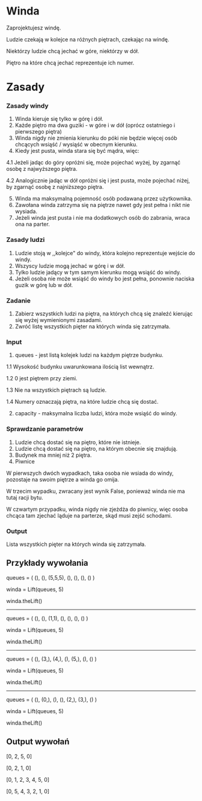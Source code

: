 # Winda

Zaprojektujesz windę.

Ludzie czekają w kolejce na różnych piętrach, czekając na windę.

Niektórzy ludzie chcą jechać w góre, niektórzy w dół.

Piętro na które chcą jechać reprezentuje ich numer.

# Zasady
### Zasady windy
1. Winda kieruje się tylko w górę i dół.
2. Każde piętro ma dwa guziki - w góre i w dół (oprócz ostatniego i pierwszego piętra)
3. Winda nigdy nie zmienia kierunku do póki nie będzie więcej osób chcących wsiąść / wysiąść w obecnym kierunku.
4. Kiedy jest pusta, winda stara się być mądra, więc:

4.1 Jeżeli jadąc do góry opróżni się, może pojechać wyżej, by zgarnąć osobę z najwyższego piętra.

4.2 Analogicznie jadąc w dół opróżni się i jest pusta, może pojechać niżej, by zgarnąć osobę z najniższego piętra.

5. Winda ma maksymalną pojemność osób podawaną przez użytkownika.
6. Zawołana winda zatrzyma się na piętrze nawet gdy jest pełna i nikt nie wysiada.
7. Jeżeli winda jest pusta i nie ma dodatkowych osób do zabrania, wraca ona na parter.

### Zasady ludzi
1. Ludzie stoją w ,,kolejce" do windy, która kolejno reprezentuje wejście do windy.
2. Wszyscy ludzie mogą jechać w górę i w dół.
3. Tylko ludzie jadący w tym samym kierunku mogą wsiąść do windy.
4. Jeżeli osoba nie może wsiąść do windy bo jest pełna, ponownie naciska guzik w górę lub w dół.

### Zadanie
1. Zabierz wszystkich ludzi na piętra, na których chcą się znaleźć kierując się wyżej wymienionymi zasadami.
2. Zwróć listę wszystkich pięter na których winda się zatrzymała.

### Input
1. queues - jest listą kolejek ludzi na każdym piętrze budynku.

1.1 Wysokość budynku uwarunkowana ilością list wewnątrz.

1.2 0 jest piętrem przy ziemi.

1.3 Nie na wszystkich piętrach są ludzie.

1.4 Numery oznaczają piętra, na które ludzie chcą się dostać.

2. capacity - maksymalna liczba ludzi, która może wsiąść do windy.

### Sprawdzanie parametrów
1. Ludzie chcą dostać się na piętro, które nie istnieje.
2. Ludzie chcą dostać się na piętro, na którym obecnie się znajdują.
3. Budynek ma mniej niż 2 piętra.
4. Piwnice

W pierwszych dwóch wypadkach, taka osoba nie wsiada do windy, pozostaje na swoim piętrze a winda go omija.

W trzecim wypadku, zwracany jest wynik False, ponieważ winda nie ma tutaj racji bytu.

W czwartym przypadku, winda nigdy nie zjeżdża do piwnicy, więc osoba chcąca tam zjechać ląduje na parterze, skąd musi zejść schodami.

### Output
Lista wszystkich pięter na których winda się zatrzymała.

## Przykłady wywołania
queues = ( (),   (),    (5,5,5), (),   (),    (),    () )

winda = Lift(queues, 5)

winda.theLift()

------------
queues = ( (),   (),    (1,1),   (),   (),    (),    () )

winda = Lift(queues, 5)

winda.theLift()

------------
queues = ( (),   (3,),  (4,),    (),   (5,),  (),    () )

winda = Lift(queues, 5)

winda.theLift()

------------
queues = ( (),   (0,),  (),      (),   (2,),  (3,),  () )

winda = Lift(queues, 5)

winda.theLift()

## Output wywołań
[0, 2, 5, 0] 

[0, 2, 1, 0]

[0, 1, 2, 3, 4, 5, 0]

[0, 5, 4, 3, 2, 1, 0]
